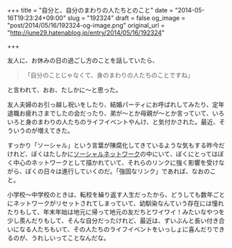 +++
title = "自分と、自分のまわりの人たちとのこと"
date = "2014-05-16T19:23:24+09:00"
slug = "192324"
draft = false
og_image = "post/2014/05/16/192324-og-image.png"
original_url = "http://june29.hatenablog.jp/entry/2014/05/16/192324"

+++

<p>友人に、お休みの日の過ごし方のことを話していたら、</p>
<p></p>
<blockquote>「自分のことじゃなくて、身のまわりの人たちのことですね」</blockquote>
<p>と言われて、おお、たしかに〜と思った。</p>
<p>友人夫婦のお引っ越し祝いをしたり、結婚パーティにお呼ばれしてみたり、定年退職お疲れさまでしたの会だったり、弟が〜とか母親が〜とか言っていて、いろいろと身のまわりの人たちのライフイベントやんけ、と気付かされた。最近、そういうのが増えてきた。</p>
<p>すっかり「ソーシャル」という言葉が陳腐化してきているような気もする昨今だけれど、ぼくはたしかに<a class="keyword" href="http://d.hatena.ne.jp/keyword/%A5%BD%A1%BC%A5%B7%A5%E3%A5%EB%A5%CD%A5%C3%A5%C8%A5%EF%A1%BC%A5%AF">ソーシャルネットワーク</a>の中にいて、ぼくにとってはぼく中心のネットワークとして描かれていて、それらのリンクに強く影響を受けながら、ぼくの日々は進行していくのだ。「強固なリンク」であれば、なおのこと。</p>
<p>小学校〜中学校のときは、転校を繰り返す人生だったから、どうしても数年ごとにネットワークがリセットされてしまっていて、幼馴染なんていう存在には憧れたりもして、年末年始は地元に帰って地元の友だちとワイワイ！みたいなやつを少し羨んだりもして、そんな自分だったけれど、最近は、ずいぶんと長い付き合いになる人たちもいて、その人たちのライフイベントをいっしょに喜んだりできるのが、うれしいってことなんだな。</p>
